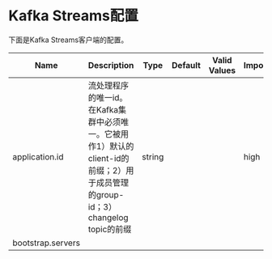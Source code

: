 # Kafka Streams配置

下面是Kafka Streams客户端的配置。

|Name|Description|Type|Default|Valid Values|Importance|
|-|-|-|-|-|-|
|application.id|流处理程序的唯一id。在Kafka集群中必须唯一。它被用作1）默认的client-id的前缀；2）用于成员管理的group-id；3）changelog topic的前缀|string|||high|
|bootstrap.servers||||||

